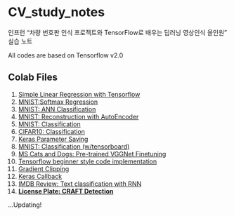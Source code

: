 # CV_study_notes
인프런 “차량 번호판 인식 프로젝트와 TensorFlow로 배우는 딥러닝 영상인식 올인원” 실습 노트

All codes are based on Tensorflow v2.0

## Colab Files
1. [Simple Linear Regression with Tensorflow](https://colab.research.google.com/drive/1QCjnGTX2sWGRjO99EDtAP4JFsY-yzL7R?usp=share_link)
2. [MNIST:Softmax Regression](https://colab.research.google.com/drive/1OD2t8k5Nk3TbLlwwd59T9LPLQGaDpd39?usp=share_link)
3. [MNIST: ANN Classification](https://colab.research.google.com/drive/14LnDfnJGejl4L-CJ5CFqbCq-e_3TjanT?usp=sharing)
4. [MNIST: Reconstruction with AutoEncoder](https://colab.research.google.com/drive/1zwRym9JRHkqhdlZRjL-EPy0H2zjOnImJ?usp=sharing)
5. [MNIST: Classification](https://colab.research.google.com/drive/19MCYo9P2rNZVbMszxmHDYk29wZSSFO5V?usp=sharing)
6. [CIFAR10: Classification](https://colab.research.google.com/drive/16IJRUcWzd2TVUZBFRXytEVYpJV_McS3f?usp=sharing)
7. [Keras Parameter Saving](https://colab.research.google.com/drive/1RcU27-UqnkK-AeHzsjJYYjROAjcsIipq?usp=sharing)
8. [MNIST: Classification (w/tensorboard)](https://colab.research.google.com/drive/1ByQPcI4BTt8SUtAFTGHoCRpe-jyRMLLt?usp=sharing)
9. [MS Cats and Dogs: Pre-trained VGGNet Finetuning](https://colab.research.google.com/drive/1jKq_9DC5Gbnar51RtHyzcNo_vUKQm7rQ?usp=sharing)
10. [Tensorflow beginner style code implementation](https://colab.research.google.com/drive/1oEG1wVk757utpc1YUddt9Us7WKbucQcQ?usp=sharing)
11. [Gradient Clipping](https://colab.research.google.com/drive/1IsdmFH1QF5W-TYwiNaouQkF5MXN5EeMT?usp=sharing)
12. [Keras Callback](https://colab.research.google.com/drive/1JvTr2r7TlvZI7i_LuZvWzJpihu_jS6P0?usp=sharing)
13. [IMDB Review: Text classification with RNN](https://colab.research.google.com/drive/1eGKmGXL36hhNAbvAvPGuAJUjVqRrTR5N?usp=sharing)
14. [**License Plate: CRAFT Detection**](https://colab.research.google.com/drive/1zwRym9JRHkqhdlZRjL-EPy0H2zjOnImJ?usp=sharing)

...Updating!

